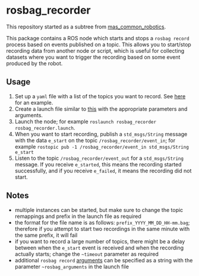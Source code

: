 rosbag_recorder
===================

This repository started as a subtree from [mas_common_robotics](https://github.com/b-it-bots/mas_common_robotics/tree/kinetic/mcr_tools/mcr_rosbag_recorder).

This package contains a ROS node which starts and stops a `rosbag record` process based on events published on a topic. This allows you to start/stop recording data from another node or script, which is useful for collecting datasets where you want to trigger the recording based on some event produced by the robot.


## Usage
1. Set up a `yaml` file with a list of the topics you want to record. See [here](ros/config/topics.yaml) for an example.
2. Create a launch file similar to [this](ros/launch/rosbag_recorder.launch) with the appropriate parameters and arguments.
3. Launch the node; for example `roslaunch rosbag_recorder rosbag_recorder.launch`.
4. When you want to start recording, publish a `std_msgs/String` message with the data `e_start` on the topic `/rosbag_recorder/event_in`; for example `rostopic pub -1 /rosbag_recorder/event_in std_msgs/String e_start`
5. Listen to the topic `/rosbag_recorder/event_out` for a `std_msgs/String` message. If you receive `e_started`, this means the recording started successfully, and if you receive `e_failed`, it means the recording did not start.

## Notes
* multiple instances can be started, but make sure to change the topic remappings and prefix in the launch file as required
* the format for the file name is as follows: `prefix_YYYY_MM_DD_HH-mm.bag`; therefore if you attempt to start two recordings in the same minute with the same prefix, it will fail
* if you want to record a large number of topics, there might be a delay between when the `e_start` event is received and when the recording actually starts; change the `~timeout` parameter as required
* additional `rosbag record` [arguments](https://wiki.ros.org/rosbag/Commandline#record) can be specified as a string with the parameter `~rosbag_arguments` in the launch file
